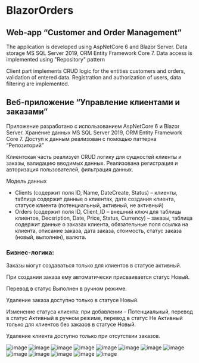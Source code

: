 # BlazorOrders

## Web-app “Customer and Order Management”

The application is developed using AspNetCore 6 and Blazor Server. Data storage MS SQL Server 2019, ORM Entity Framework Core 7. Data access is implemented using "Repository" pattern

Client part implements CRUD logic for the entities customers and orders, validation of entered data. Registration and authorization of users, data filtering are implemented.

## Веб-приложение “**Управление клиентами и заказами”**

Приложение разработано с использованием AspNetCore 6 и Blazor Server. Хранение данных MS SQL Server 2019, ORM Entity Framework Core 7. Доступ к данным реализован с помощью паттерна “Репозиторий”

Клиентская часть реализует CRUD логику для сущностей клиенты и заказы, валидацию вводимых данных. Реализована регистрация и авторизация пользователей, фильтрация данных.

Модель данных

- Clients (содержит поля ID, Name, DateCreate, Status) – клиенты, таблица содержит данные о клиентах, дате создания клиента, статусе клиента (потенциальный, активный, не активный)
- Orders (содержит поля ID, Client_ID – внешний ключ для таблицы клиентов, Decsription, Date, Price, Status, Currency) – заказы, таблица содержит данные о заказах клиента, обязательные поля ссылка на клиента, описание заказа, дата заказа, стоимость, статус заказа (новый, выполнен), валюта.

### Бизнес-логика:

Заказы могут создаваться только для клиентов в статусе активный.

При создании заказа ему автоматически присваивается статус Новый.

Перевод в статус Выполнен в ручном режиме.

Удаление заказа доступно только в статусе Новый.

Изменение статуса клиента: при добавлении – Потенциальный, перевод в статус Активный в ручном режиме, перевод в статус Не Активный только для клиентов без заказов в статусе Новый.

Удаление клиента доступно только при отсутствии заказов.

![image](https://user-images.githubusercontent.com/31707173/231190156-58ec973b-45fd-4251-a6cb-fdf0a28f69d9.png)
![image](https://user-images.githubusercontent.com/31707173/231190206-4d8f5944-1d14-498f-8b5d-c06abaacf99e.png)
![image](https://user-images.githubusercontent.com/31707173/231190377-f6ec711e-49eb-442b-8372-39bfce0a3d4c.png)
![image](https://user-images.githubusercontent.com/31707173/231190239-76d3e9b0-f048-4046-a5dc-4ace7b4ed1aa.png)
![image](https://user-images.githubusercontent.com/31707173/231190438-2360fb8a-3f96-4ee2-8301-d9705b5044c4.png)
![image](https://user-images.githubusercontent.com/31707173/231190498-85868fc2-7e19-4fb4-b1db-959da3f273fd.png)
![image](https://user-images.githubusercontent.com/31707173/231191230-e061cb3d-559a-4ad9-8320-e03276e317ff.png)
![image](https://user-images.githubusercontent.com/31707173/231191265-5c79450d-e2f0-4554-a3f9-02305e4c82f7.png)
![image](https://user-images.githubusercontent.com/31707173/231191305-685be314-d50b-4633-aa49-6477a4ed0173.png)
![image](https://user-images.githubusercontent.com/31707173/231191366-028e2054-77b0-4f18-87f0-6f3dd7d0cc81.png)
![image](https://user-images.githubusercontent.com/31707173/231191397-7bac36ab-eca3-45d7-a3a5-eb77494304ba.png)
![image](https://user-images.githubusercontent.com/31707173/231191441-fcc33320-ca55-4bf6-857f-7acae9f523fb.png)
![image](https://user-images.githubusercontent.com/31707173/231191492-bf641aaa-f239-4410-9b30-c82009b3efe4.png)




